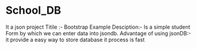 # School_DB
It a json project
Titile :- Bootstrap Example
Desciption:- Is a simple student Form by which we can enter data into jsondb.
Advantage of using jsonDB:- it provide a easy way to store database
it process is fast

